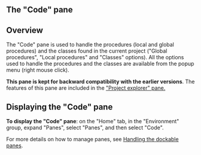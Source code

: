 


## The "Code" pane
			



<a name="NOTE1"></a>
<a name="NOTE1_1"></a>


## Overview
<a name="overview_ELTTEXTE000086"></a>
The "Code" pane is used to handle the procedures (local and global procedures) and the classes found in the current project ("Global procedures", "Local procedures" and "Classes" options). All the options used to handle the procedures and the classes are available from the popup menu (right mouse click).

**This pane is kept for backward compatibility with the earlier versions**. The features of this pane are included in the ["Project explorer" pane.](../Editeurs/2027029.md)

<a name="NOTE2"></a>
<a name="NOTE2_1"></a>


## Displaying the "Code" pane
<a name="displaying_the_code_pane_ELTTEXTE000110"></a>
**To display the "Code" pane**: on the "Home" tab, in the "Environment" group, expand "Panes", select "Panes", and then select "Code".

For more details on how to manage panes, see [Handling the dockable panes](../Editeurs/2027001.md).


